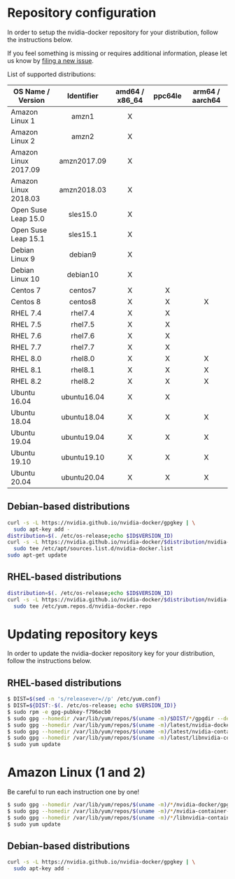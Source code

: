 # Repository configuration

In order to setup the nvidia-docker repository for your distribution, follow the instructions below.

If you feel something is missing or requires additional information, please let us know by [filing a new issue](https://github.com/NVIDIA/nvidia-docker/issues/new).

List of supported distributions:

|  OS Name / Version   |  Identifier | amd64 / x86_64 | ppc64le | arm64 / aarch64 |
| -------------------- | :---------: | :------------: | :-----: | :-------------: |
| Amazon Linux 1       | amzn1       |       X        |         |                 |
| Amazon Linux 2       | amzn2       |       X        |         |                 |
| Amazon Linux 2017.09 | amzn2017.09 |       X        |         |                 |
| Amazon Linux 2018.03 | amzn2018.03 |       X        |         |                 |
| Open Suse Leap 15.0  | sles15.0    |       X        |         |                 |
| Open Suse Leap 15.1  | sles15.1    |       X        |         |                 |
| Debian Linux 9       | debian9     |       X        |         |                 |
| Debian Linux 10      | debian10    |       X        |         |                 |
| Centos 7             | centos7     |       X        |    X    |                 |
| Centos 8             | centos8     |       X        |    X    |        X        |
| RHEL 7.4             | rhel7.4     |       X        |    X    |                 |
| RHEL 7.5             | rhel7.5     |       X        |    X    |                 |
| RHEL 7.6             | rhel7.6     |       X        |    X    |                 |
| RHEL 7.7             | rhel7.7     |       X        |    X    |                 |
| RHEL 8.0             | rhel8.0     |       X        |    X    |        X        |
| RHEL 8.1             | rhel8.1     |       X        |    X    |        X        |
| RHEL 8.2             | rhel8.2     |       X        |    X    |        X        |
| Ubuntu 16.04         | ubuntu16.04 |       X        |    X    |                 |
| Ubuntu 18.04         | ubuntu18.04 |       X        |    X    |        X        |
| Ubuntu 19.04         | ubuntu19.04 |       X        |    X    |        X        |
| Ubuntu 19.10         | ubuntu19.10 |       X        |    X    |        X        |
| Ubuntu 20.04         | ubuntu20.04 |       X        |    X    |        X        |

## Debian-based distributions

```bash
curl -s -L https://nvidia.github.io/nvidia-docker/gpgkey | \
  sudo apt-key add -
distribution=$(. /etc/os-release;echo $ID$VERSION_ID)
curl -s -L https://nvidia.github.io/nvidia-docker/$distribution/nvidia-docker.list | \
  sudo tee /etc/apt/sources.list.d/nvidia-docker.list
sudo apt-get update
```

## RHEL-based distributions

```bash
distribution=$(. /etc/os-release;echo $ID$VERSION_ID)
curl -s -L https://nvidia.github.io/nvidia-docker/$distribution/nvidia-docker.repo | \
  sudo tee /etc/yum.repos.d/nvidia-docker.repo
```

# Updating repository keys

In order to update the nvidia-docker repository key for your distribution, follow the instructions below.

## RHEL-based distributions 

```bash
$ DIST=$(sed -n 's/releasever=//p' /etc/yum.conf)
$ DIST=${DIST:-$(. /etc/os-release; echo $VERSION_ID)}
$ sudo rpm -e gpg-pubkey-f796ecb0
$ sudo gpg --homedir /var/lib/yum/repos/$(uname -m)/$DIST/*/gpgdir --delete-key f796ecb0
$ sudo gpg --homedir /var/lib/yum/repos/$(uname -m)/latest/nvidia-docker/gpgdir --delete-key f796ecb0
$ sudo gpg --homedir /var/lib/yum/repos/$(uname -m)/latest/nvidia-container-runtime/gpgdir --delete-key f796ecb0
$ sudo gpg --homedir /var/lib/yum/repos/$(uname -m)/latest/libnvidia-container/gpgdir --delete-key f796ecb0
$ sudo yum update
```

# Amazon Linux (1 and 2)

Be careful to run each instruction one by one!

```bash
$ sudo gpg --homedir /var/lib/yum/repos/$(uname -m)/*/nvidia-docker/gpgdir --delete-key f796ecb0
$ sudo gpg --homedir /var/lib/yum/repos/$(uname -m)/*/nvidia-container-runtime/gpgdir --delete-key f796ecb0
$ sudo gpg --homedir /var/lib/yum/repos/$(uname -m)/*/libnvidia-container/gpgdir --delete-key f796ecb0
$ sudo yum update
```

## Debian-based distributions
```bash
curl -s -L https://nvidia.github.io/nvidia-docker/gpgkey | \
  sudo apt-key add -
```
